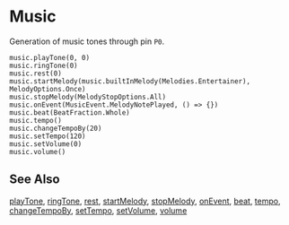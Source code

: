 # Music

Generation of music tones through pin ``P0``.

```cards
music.playTone(0, 0)
music.ringTone(0)
music.rest(0)
music.startMelody(music.builtInMelody(Melodies.Entertainer), MelodyOptions.Once)
music.stopMelody(MelodyStopOptions.All)
music.onEvent(MusicEvent.MelodyNotePlayed, () => {})
music.beat(BeatFraction.Whole)
music.tempo()
music.changeTempoBy(20)
music.setTempo(120)
music.setVolume(0)
music.volume()
```

## See Also

[playTone](/reference/music/play-tone), [ringTone](/reference/music/ring-tone),
[rest](/reference/music/rest), [startMelody](/reference/music/start-melody),
[stopMelody](/reference/music/stop-melody), [onEvent](/reference/music/on-event),
[beat](/reference/music/beat), [tempo](/reference/music/tempo),
[changeTempoBy](/reference/music/change-tempo-by), [setTempo](/reference/music/set-tempo),
[setVolume](/reference/music/set-volume), [volume](/reference/music/volume)
